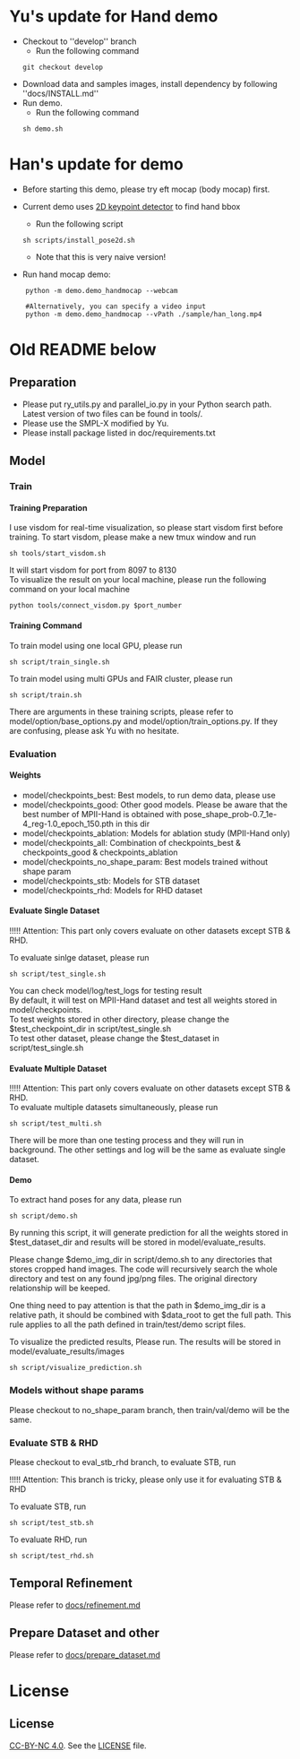 # Yu's update for Hand demo
* Checkout to ''develop'' branch
    - Run the following command  
    ```
    git checkout develop
    ```
* Download data and samples images, install dependency by following ''docs/INSTALL.md''
* Run demo.
    - Run the following command  
    ```
    sh demo.sh
    ```



# Han's update for demo
* Before starting this demo, please try eft mocap (body mocap) first.
* Current demo uses [2D keypoint detector](lightweight-human-pose-estimation.pytorch) to find hand bbox
    - Run the following script
    ```
    sh scripts/install_pose2d.sh
    ```
    - Note that this is very naive version!

* Run hand mocap demo:
```
    python -m demo.demo_handmocap --webcam

    #Alternatively, you can specify a video input
    python -m demo.demo_handmocap --vPath ./sample/han_long.mp4
```


# Old README below


## Preparation
* Please put ry_utils.py and parallel_io.py in your Python search path. Latest version of two files can be found in tools/.
* Please use the SMPL-X modified by Yu.
* Please install package listed in doc/requirements.txt




## Model

### Train

#### Training Preparation
I use visdom for real-time visualization, so please start visdom first before training. To start visdom, please make a new tmux window and run
```
sh tools/start_visdom.sh
```
It will start visdom for port from 8097 to 8130  
To visualize the result on your local machine, please run the following command on your local machine  
```
python tools/connect_visdom.py $port_number
```


#### Training Command
To train model using one local GPU, please run   
```
sh script/train_single.sh
```

To train model using multi GPUs and FAIR cluster, please run  
```
sh script/train.sh
```

There are arguments in these training scripts, please refer to model/option/base_options.py and model/option/train_options.py. If they are confusing, please ask Yu with no hesitate.


### Evaluation

#### Weights
* model/checkpoints_best: Best models, to run demo data, please use
* model/checkpoints_good: Other good models. Please be aware that the best number of MPII-Hand is obtained with pose_shape_prob-0.7_1e-4_reg-1.0_epoch_150.pth in this dir
* model/checkpoints_ablation: Models for ablation study (MPII-Hand only)
* model/checkpoints_all: Combination of checkpoints_best & checkpoints_good & checkpoints_ablation
* model/checkpoints_no_shape_param: Best models trained without shape param
* model/checkpoints_stb: Models for STB dataset
* model/checkpoints_rhd: Models for RHD dataset


#### Evaluate Single Dataset
!!!!! Attention: This part only covers evaluate on other datasets except STB & RHD.

To evaluate sinlge dataset, please run 
```
sh script/test_single.sh
```
You can check model/log/test_logs for testing result  
By default, it will test on MPII-Hand dataset and test all weights stored in model/checkpoints.   
To test weights stored in other directory, please change the $test_checkpoint_dir in script/test_single.sh  
To test other dataset, please change the $test_dataset in script/test_single.sh  


#### Evaluate Multiple Dataset
!!!!! Attention: This part only covers evaluate on other datasets except STB & RHD.  
To evaluate multiple datasets simultaneously, please run
```
sh script/test_multi.sh
```
There will be more than one testing process and they will run in background. The other settings and log will be the same as evaluate single dataset.


#### Demo
To extract hand poses for any data, please run 
```
sh script/demo.sh
```
By running this script, it will generate prediction for all the weights stored in $test_dataset_dir and results will be stored in model/evaluate_results.  

Please change $demo_img_dir in script/demo.sh to any directories that stores cropped hand images. The code will recursively search the whole directory and test on any found jpg/png files. The original directory relationship will be keeped.  

One thing need to pay attention is that the path in $demo_img_dir is a relative path, it should be combined with $data_root to get the full path. This rule applies to all the path defined in train/test/demo script files.  

To visualize the predicted results, Please run. The results will be stored in model/evaluate_results/images
```
sh script/visualize_prediction.sh
```

### Models without shape params
Please checkout to no_shape_param branch, then train/val/demo will be the same.


### Evaluate STB & RHD
Please checkout to eval_stb_rhd branch, to evaluate STB, run

!!!!! Attention: This branch is tricky, please only use it for evaluating STB & RHD

To evaluate STB, run
```
sh script/test_stb.sh
```

To evaluate RHD, run
```
sh script/test_rhd.sh
```



## Temporal Refinement
Please refer to [docs/refinement.md](docs/refinement.md)


## Prepare Dataset and other
Please refer to [docs/prepare_dataset.md](docs/prepare_dataset.md)


# License
## License
[CC-BY-NC 4.0](https://creativecommons.org/licenses/by-nc/4.0/legalcode). 
See the [LICENSE](LICENSE) file. 
